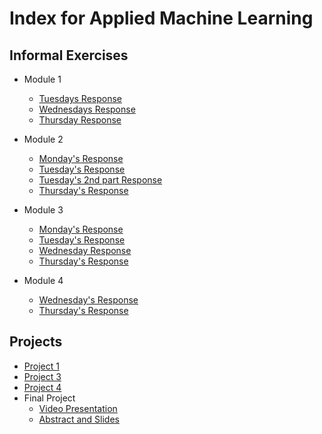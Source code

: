 # Index for Applied Machine Learning

## Informal Exercises
- Module 1
    - [Tuesdays Response](tues1.md)
    - [Wednesdays Response](wedn1.md)
    - [Thursday Response](https://eanelson01.github.io/DATA310/images/thurs1.html)

- Module 2
    - [Monday's Response](mon2.md)
    - [Tuesday's Response](tues2.md)
    - [Tuesday's 2nd part Response](tues2_2.md)
    - [Thursday's Response](thurs2.md)
  
- Module 3
  - [Monday's Response](mon3.md)
  - [Tuesday's Response](tues3.md)
  - [Wednesday Response](wedn3.md)
  - [Thursday's Response](https://johnkwillis.github.io/data310/thursday3.html)
  
- Module 4
  - [Wednesday's Response](wedn4.md)
  - [Thursday's Response](thurs4.md)
  

## Projects

- [Project 1](project1.md)
- [Project 3](project3.md)
- [Project 4](https://eanelson01.github.io/DATA310/mod4/project4.html)
- Final Project
  - [Video Presentation](https://drive.google.com/file/d/1iMRrbp3j4DdnlQ9eK6ccAlaaITdjeSuG/view?usp=sharing)
  - [Abstract and Slides](abstract.md)
